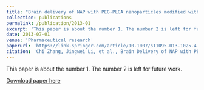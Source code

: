 ```yaml
---
title: "Brain delivery of NAP with PEG-PLGA nanoparticles modified with phage display peptides"
collection: publications
permalink: /publication/2013-01
excerpt: 'This paper is about the number 1. The number 2 is left for future work.'
date: 2013-07-01
venue: 'Pharmaceutical research'
paperurl: 'https://link.springer.com/article/10.1007/s11095-013-1025-4'
citation: 'Chi Zhang, Jingwei Li, et al., Brain Delivery of NAP with PEG-PLGA Nanoparticles Modified with Phage Display Peptides [J]. <i>Pharm Res</i>,2013 (30):1813-1823.'
---
```

This paper is about the number 1. The number 2 is left for future work.

[Download paper here](http://academicpages.github.io/files/paper1.pdf)
